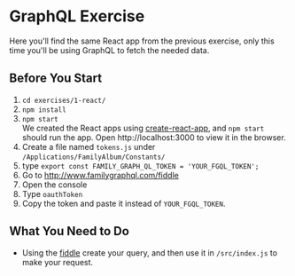 # GraphQL Exercise
Here you'll find the same React app from the previous exercise, only this time you'll be using GraphQL to fetch the needed data.

## Before You Start
1. `cd exercises/1-react/`
2. `npm install`
3. `npm start`
  <br/>We created the React apps using [create-react-app](https://github.com/facebook/create-react-app), and `npm start` should run the app. Open http://localhost:3000 to view it in the browser.
4. Create a file named `tokens.js` under `/Applications/FamilyAlbum/Constants/`
5. type `export const FAMILY_GRAPH_QL_TOKEN = 'YOUR_FGQL_TOKEN';`
6. Go to http://www.familygraphql.com/fiddle 
7. Open the console
8. Type `oauthToken`
9. Copy the token and paste it instead of `YOUR_FGQL_TOKEN`.
 
## What You Need to Do
 - Using the [fiddle](http://www.familygraphql.com/fiddle) create your query, and then use it in `/src/index.js` to make your request.
